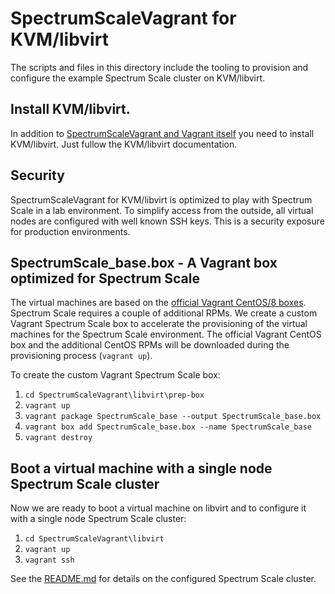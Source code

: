 # SpectrumScaleVagrant for KVM/libvirt

The scripts and files in this directory include the tooling to provision and
configure the example Spectrum Scale cluster on KVM/libvirt.

## Install KVM/libvirt.

In addition to [SpectrumScaleVagrant and Vagrant itself](../README.md) you
need to install KVM/libvirt. Just fullow the KVM/libvirt documentation.

## Security

SpectrumScaleVagrant for KVM/libvirt is optimized to play with Spectrum Scale
in a lab environment. To simplify access from the outside, all virtual
nodes are configured with well known SSH keys. This is a security exposure
for production environments.

## SpectrumScale_base.box - A Vagrant box optimized for Spectrum Scale

The virtual machines are based on the [official Vagrant CentOS/8 boxes](https://app.vagrantup.com/centos/boxes/8).
Spectrum Scale requires a couple of additional RPMs. We create a custom
Vagrant Spectrum Scale box to accelerate the provisioning of the virtual
machines for the Spectrum Scale environment. The official Vagrant CentOS box
and the additional CentOS RPMs will be downloaded during the provisioning
process (`vagrant up`).

To create the custom Vagrant Spectrum Scale box:
1. `cd SpectrumScaleVagrant\libvirt\prep-box`
2. `vagrant up`
3. `vagrant package SpectrumScale_base --output SpectrumScale_base.box`
4. `vagrant box add SpectrumScale_base.box --name SpectrumScale_base`
5. `vagrant destroy`

## Boot a virtual machine with a single node Spectrum Scale cluster

Now we are ready to boot a virtual machine on libvirt and to configure it with a single node Spectrum Scale cluster:
1. `cd SpectrumScaleVagrant\libvirt`
2. `vagrant up`
3. `vagrant ssh`

See the [README.md](../README.md) for details on the configured Spectrum Scale
cluster.
